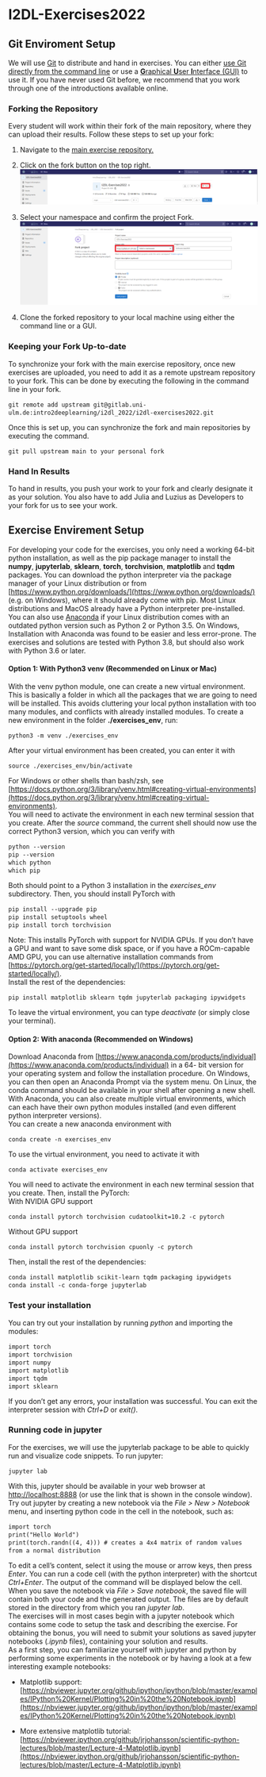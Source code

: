 # I2DL-Exercises2022


## Git Enviroment Setup

We will use [Git](https://git-scm.com/) to distribute and hand in exercises. You can either [use Git directly from the command line](./github-git-cheat-sheet.pdf) or use a [**G**raphical **U**ser **I**nterface (GUI)](https://git-scm.com/downloads/guis) to use it. If you have never used Git before, we recommend that you work through one of the introductions available online.

### Forking the Repository

Every student will work within their fork of the main repository, where they can upload their results. Follow these steps to set up your fork:

1. Navigate to the [main exercise repository.](https://gitlab.uni-ulm.de/intro2deeplearning/i2dl_2022/i2dl-exercises2022)

2. Click on the fork button on the top right.
![Forking](./Images/GitLabAccess4.PNG)

3. Select your namespace and confirm the project Fork.
![Namespace](./Images/GitLabAccess5.PNG)

4. Clone the forked repository to your local machine using either the command line or a GUI.

### Keeping your Fork Up-to-date

To synchronize your fork with the main exercise repository, once new exercises are uploaded, you need to add it as a remote upstream repository to your fork.
This can be done by executing the following in the command line in your fork.
```
git remote add upstream git@gitlab.uni-ulm.de:intro2deeplearning/i2dl_2022/i2dl-exercises2022.git
```
Once this is set up, you can synchronize the fork and main repositories by executing the command.
```
git pull upstream main to your personal fork 
```

### Hand In Results

To hand in results, you push your work to your fork and clearly designate it as your solution. 
You also have to add Julia and Luzius as Developers to your fork for us to see your work.


## Exercise Envirement Setup

For developing your code for the exercises, you only need a working 64-bit python
installation, as well as the pip package manager to install the **numpy**, **jupyterlab**,
**sklearn**, **torch**, **torchvision**, **matplotlib** and **tqdm** packages. You can download
the python interpreter via the package manager of your Linux distribution or from
[https://www.python.org/downloads/](https://www.python.org/downloads/) (e.g. on Windows), where it should already
come with pip. Most Linux distributions and MacOS already have a Python interpreter
pre-installed. You can also use [Anaconda](https://www.anaconda.com/distribution/)
if your Linux distribution comes with an outdated python version such as Python 2 or
Python 3.5. On Windows, Installation with Anaconda was found to be easier and less
error-prone. The exercises and solutions are tested with Python 3.8, but should also
work with Python 3.6 or later.

#### Option 1: With Python3 venv (Recommended on Linux or Mac)

With the venv python module, one can create a new virtual environment. This is
basically a folder in which all the packages that we are going to need will be installed. This avoids cluttering your local python installation with too many modules,
and conflicts with already installed modules. To create a new environment in the folder
**./exercises_env**, run:
```
python3 -m venv ./exercises_env
```
After your virtual environment has been created, you can enter it with
```
source ./exercises_env/bin/activate
```
For Windows or other shells than bash/zsh, see [https://docs.python.org/3/library/venv.html#creating-virtual-environments](https://docs.python.org/3/library/venv.html#creating-virtual-environments).  
You will need to activate the environment in each new terminal session that you create.
After the *source* command, the current shell should now use the correct Python3
version, which you can verify with
```
python --version
pip --version
which python
which pip
```
Both should point to a Python 3 installation in the *exercises_env* subdirectory.
Then, you should install PyTorch with
```
pip install --upgrade pip
pip install setuptools wheel
pip install torch torchvision

```
Note: This installs PyTorch with support for NVIDIA GPUs. If you don’t have a
GPU and want to save some disk space, or if you have a ROCm-capable AMD GPU, you
can use alternative installation commands from [https://pytorch.org/get-started/locally/](https://pytorch.org/get-started/locally/).  
Install the rest of the dependencies:
```
pip install matplotlib sklearn tqdm jupyterlab packaging ipywidgets
```
To leave the virtual environment, you can type *deactivate* (or simply close your
terminal).

#### Option 2: With anaconda (Recommended on Windows)

Download Anaconda from [https://www.anaconda.com/products/individual](https://www.anaconda.com/products/individual) in a 64-
bit version for your operating system and follow the installation procedure. On Windows,
you can then open an Anaconda Prompt via the system menu. On Linux, the conda
command should be available in your shell after opening a new shell.  
With Anaconda, you can also create multiple virtual environments, which can each
have their own python modules installed (and even different python interpreter versions).  
You can create a new anaconda environment with
```
conda create -n exercises_env
```
To use the virtual environment, you need to activate it with
```
conda activate exercises_env
```
You will need to activate the environment in each new terminal session that you create.
Then, install the PyTorch:  
With NVIDIA GPU support
```
conda install pytorch torchvision cudatoolkit=10.2 -c pytorch
```
Without GPU support
```
conda install pytorch torchvision cpuonly -c pytorch
```
Then, install the rest of the dependencies:
```
conda install matplotlib scikit-learn tqdm packaging ipywidgets
conda install -c conda-forge jupyterlab
```
### Test your installation
You can try out your installation by running *python* and importing the modules:
```
import torch
import torchvision
import numpy
import matplotlib
import tqdm
import sklearn
```
If you don’t get any errors, your installation was successful. You can exit the interpreter session with *Ctrl+D* or *exit()*.
### Running code in jupyter
For the exercises, we will use the jupyterlab package to be able to quickly run and
visualize code snippets. To run jupyter:
```
jupyter lab
```
With this, jupyter should be available in your web browser at [http://localhost:8888](http://localhost:8888) (or use the link that is shown in the console window).  
Try out jupyter by creating a new notebook via the *File > New > Notebook* menu,
and inserting python code in the cell in the notebook, such as:
```
import torch
print("Hello World")
print(torch.randn((4, 4))) # creates a 4x4 matrix of random values from a normal distribution
```
To edit a cell’s content, select it using the mouse or arrow keys, then press *Enter*. You
can run a code cell (with the python interpreter) with the shortcut *Ctrl+Enter*. The
output of the command will be displayed below the cell. When you save the notebook
via *File > Save notebook*, the saved file will contain both your code and the generated
output. The files are by default stored in the directory from which you ran *jupyter lab*.  
The exercises will in most cases begin with a jupyter notebook which contains some
code to setup the task and describing the exercise. For obtaining the bonus, you will
need to submit your solutions as saved jupyter notebooks (*.ipynb* files), containing your
solution and results.  
As a first step, you can familiarize yourself with jupyter and python by performing
some experiments in the notebook or by having a look at a few interesting example
notebooks:

* Matplotlib support: [https://nbviewer.jupyter.org/github/ipython/ipython/blob/master/examples/IPython%20Kernel/Plotting%20in%20the%20Notebook.ipynb](https://nbviewer.jupyter.org/github/ipython/ipython/blob/master/examples/IPython%20Kernel/Plotting%20in%20the%20Notebook.ipynb)

* More extensive matplotlib tutorial: [https://nbviewer.ipython.org/github/jrjohansson/scientific-python-lectures/blob/master/Lecture-4-Matplotlib.ipynb](https://nbviewer.ipython.org/github/jrjohansson/scientific-python-lectures/blob/master/Lecture-4-Matplotlib.ipynb)

